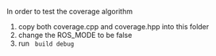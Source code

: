 In order to test the coverage algorithm

1. copy both coverage.cpp and coverage.hpp into this folder
2. change the ROS_MODE to be false
3. run ``` build debug```